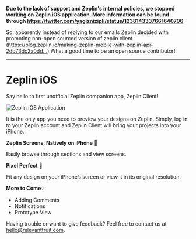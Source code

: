 **Due to the lack of support and Zeplin's internal policies, we stopped working on Zeplin iOS application. More information can be found through https://twitter.com/yagiznizipli/status/1238143337661640706**


So, apparently instead of replying to our emails Zeplin decided with promoting non-open sourced version of zeplin client (https://blog.zeplin.io/making-zeplin-mobile-with-zeplin-api-2db73dc2a0dd…) What a good time to be an open source contributor!

-----
  
# Zeplin iOS

Say hello to first unofficial Zeplin companion app, Zeplin Client!

![Zeplin iOS Application](https://github.com/relevantfruit/zeplin-ios/blob/master/docs/ZeplinClient_GitHub.png?raw=true)

It is the only app you need to preview your designs on Zeplin. Simply, log in to your Zeplin account and Zeplin Client will bring your projects into your iPhone.

**Zeplin Screens, Natively on iPhone** 🚀

Easily browse through sections and view screens.

**Pixel Perfect** 📏

Fit any design on your iPhone’s screen or view it in its original resolution.

**More to Come**💡

- Adding Comments
- Notifications
- Prototype View

Having trouble or want to give feedback? Feel free to contact us at [hello@relevantfruit.com](mailto:hello@relevantfruit.com).
